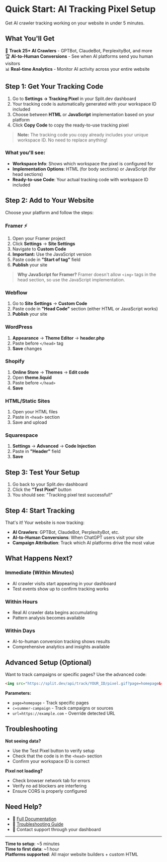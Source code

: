 # Quick Start: AI Tracking Pixel Setup

Get AI crawler tracking working on your website in under 5 minutes.

## What You'll Get

🤖 **Track 25+ AI Crawlers** - GPTBot, ClaudeBot, PerplexityBot, and more  
🏆 **AI-to-Human Conversions** - See when AI platforms send you human visitors  
📊 **Real-time Analytics** - Monitor AI activity across your entire website  

## Step 1: Get Your Tracking Code

1. Go to **Settings → Tracking Pixel** in your Split.dev dashboard
2. Your tracking code is automatically generated with your workspace ID included
3. Choose between **HTML** or **JavaScript** implementation based on your platform
4. Click **Copy Code** to copy the ready-to-use tracking pixel

> **Note:** The tracking code you copy already includes your unique workspace ID. No need to replace anything!

### What you'll see:
- **Workspace Info**: Shows which workspace the pixel is configured for
- **Implementation Options**: HTML (for body sections) or JavaScript (for head sections)
- **Ready-to-use Code**: Your actual tracking code with workspace ID included

## Step 2: Add to Your Website

Choose your platform and follow the steps:

### Framer ⚡️ 
1. Open your Framer project
2. Click **Settings** → **Site Settings**
3. Navigate to **Custom Code**
4. **Important:** Use the JavaScript version
5. Paste code in **"Start of <head> tag"** field
6. **Publish** your site

> **Why JavaScript for Framer?** Framer doesn't allow `<img>` tags in the head section, so use the JavaScript implementation.

### Webflow
1. Go to **Site Settings** → **Custom Code**
2. Paste code in **"Head Code"** section (either HTML or JavaScript works)
3. **Publish** your site

### WordPress
1. **Appearance** → **Theme Editor** → **header.php**
2. Paste before `</head>` tag
3. **Save** changes

### Shopify
1. **Online Store** → **Themes** → **Edit code**
2. Open **theme.liquid**
3. Paste before `</head>`
4. **Save**

### HTML/Static Sites
1. Open your HTML files
2. Paste in `<head>` section
3. Save and upload

### Squarespace
1. **Settings** → **Advanced** → **Code Injection**
2. Paste in **"Header"** field
3. **Save**

## Step 3: Test Your Setup

1. Go back to your Split.dev dashboard
2. Click the **"Test Pixel"** button
3. You should see: "Tracking pixel test successful!"

## Step 4: Start Tracking

That's it! Your website is now tracking:

- **AI Crawlers**: GPTBot, ClaudeBot, PerplexityBot, etc.
- **AI-to-Human Conversions**: When ChatGPT users visit your site
- **Campaign Attribution**: Track which AI platforms drive the most value

## What Happens Next?

### Immediate (Within Minutes)
- AI crawler visits start appearing in your dashboard
- Test events show up to confirm tracking works

### Within Hours
- Real AI crawler data begins accumulating
- Pattern analysis becomes available

### Within Days
- AI-to-human conversion tracking shows results
- Comprehensive analytics and insights available

## Advanced Setup (Optional)

Want to track campaigns or specific pages? Use the advanced code:

```html
<img src="https://split.dev/api/track/YOUR_ID/pixel.gif?page=homepage&c=summer-campaign" style="display:none" width="1" height="1" alt="" />
```

**Parameters:**
- `page=homepage` - Track specific pages
- `c=summer-campaign` - Track campaigns or sources
- `url=https://example.com` - Override detected URL

## Troubleshooting

**Not seeing data?**
- Use the Test Pixel button to verify setup
- Check that the code is in the `<head>` section
- Confirm your workspace ID is correct

**Pixel not loading?**
- Check browser network tab for errors
- Verify no ad blockers are interfering
- Ensure CORS is properly configured

## Need Help?

- 📖 [Full Documentation](../features/tracking-pixel-implementation.md)
- 🔧 [Troubleshooting Guide](../troubleshooting/tracking-pixel.md)
- 💬 Contact support through your dashboard

---

**Time to setup**: ~5 minutes  
**Time to first data**: ~1 hour  
**Platforms supported**: All major website builders + custom HTML 